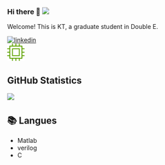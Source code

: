 ### Hi there 👋  ![](https://komarev.com/ghpvc/?username=putoze)

Welcome! This is KT, a graduate student in Double E.

[<img src='https://cdn.jsdelivr.net/npm/simple-icons@3.0.1/icons/linkedin.svg' alt='linkedin' height='40'>](https://www.linkedin.com/in/kt-tu-99487127b/)  
<a href='https://docs.github.com/en/developers'><img src='https://raw.githubusercontent.com/acervenky/animated-github-badges/master/assets/devbadge.gif' width='40' height='40'></a> 
  
<!-- GitHub Statistics -->

## GitHub Statistics  

<div >  
  
![](http://github-profile-summary-cards.vercel.app/api/cards/repos-per-language?username=KTTU31&theme=dracula)  

  
  
## 📚 Langues  
  
- Matlab  
- verilog  
- C

